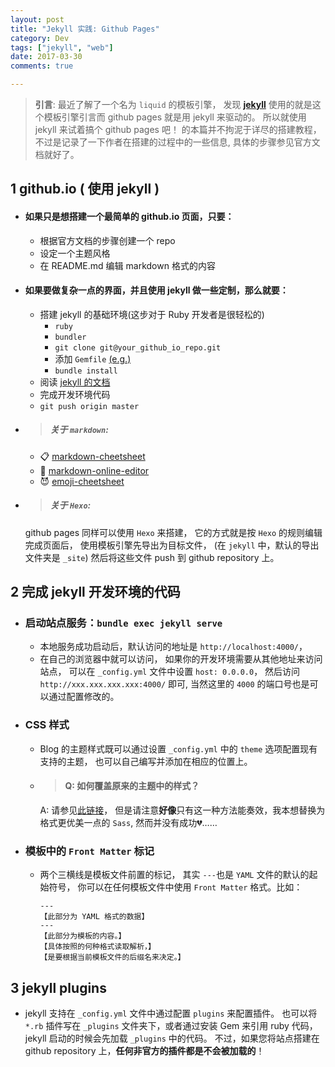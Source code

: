 ```yaml
---
layout: post
title: "Jekyll 实践: Github Pages"
category: Dev
tags: ["jekyll", "web"]
date: 2017-03-30
comments: true

---
```


>**引言**:
最近了解了一个名为 `liquid` 的模板引擎，
发现 [**jekyll**](https://jekyllrb.com/) 使用的就是这个模板引擎引言而 github pages 就是用 jekyll 来驱动的。
所以就使用 jekyll 来试着搞个 github pages 吧！
的本篇并不拘泥于详尽的搭建教程，
不过是记录了一下作者在搭建的过程中的一些信息,
具体的步骤参见官方文档就好了。


## **1  github.io ( 使用 jekyll )**

- #### 如果只是想搭建一个最简单的 github.io 页面，只要：
    - 根据官方文档的步骤创建一个 repo
    - 设定一个主题风格
    - 在 README.md 编辑 markdown 格式的内容

- #### 如果要做复杂一点的界面，并且使用 jekyll 做一些定制，那么就要：
   - 搭建 jekyll 的基础环境(这步对于 Ruby 开发者是很轻松的)
     - `ruby`
     - `bundler`
     - `git clone git@your_github_io_repo.git`
     - 添加 `Gemfile` [(e.g.)](https://github.com/mccg/mccg.github.io/blob/master/Gemfile)
     - `bundle install`
   - 阅读 [jekyll 的文档](https://jekyllrb.com/docs/home/)
   - 完成开发环境代码
   - `git push origin master`

- >##### 关于 `markdown`:
   - :clipboard: [markdown-cheetsheet](https://github.com/adam-p/markdown-here/wiki/Markdown-Cheatsheet)
   - :pencil: [markdown-online-editor](https://jbt.github.io/markdown-editor/)
   - :smiling_imp:  [emoji-cheetsheet](https://www.webpagefx.com/tools/emoji-cheat-sheet/)

- >##### 关于 `Hexo`:
  github pages 同样可以使用 `Hexo` 来搭建，
  它的方式就是按 `Hexo` 的规则编辑完成页面后，
  使用模板引擎先导出为目标文件，
  (在 `jekyll` 中，默认的导出文件夹是 `_site`)
  然后将这些文件 push 到 github repository 上。

## **2 完成 jekyll 开发环境的代码**

- ### 启动站点服务：`bundle exec jekyll serve`
  - 本地服务成功启动后，默认访问的地址是 `http://localhost:4000/`，
  - 在自己的浏览器中就可以访问，
    如果你的开发环境需要从其他地址来访问站点，
    可以在 `_config.yml` 文件中设置 `host: 0.0.0.0`，
    然后访问 `http://xxx.xxx.xxx.xxx:4000/` 即可,
    当然这里的 `4000` 的端口号也是可以通过配置修改的。

- ### CSS 样式
  - Blog 的主题样式既可以通过设置 `_config.yml` 中的 `theme` 选项配置现有支持的主题，
    也可以自己编写并添加在相应的位置上。

  - >#### Q: 如何覆盖原来的主题中的样式？
    A: 请参见[此链接](http://stackoverflow.com/questions/41254582/overriding-css-on-github-pages-using-slate-theme)，
    但是请注意**好像**只有这一种方法能奏效，我本想替换为格式更优美一点的 `Sass`, 然而并没有成功:broken_heart:……

- ### 模板中的 `Front Matter` 标记
  - 两个三横线是模板文件前置的标记，
    其实 `---`也是 `YAML` 文件的默认的起始符号，
    你可以在任何模板文件中使用 `Front Matter` 格式。比如：
    ```
    ---
    【此部分为 YAML 格式的数据】
    ---
    【此部分为模板的内容。】
    【具体按照的何种格式读取解析，】
    【是要根据当前模板文件的后缀名来决定。】
    ```

## **3 jekyll plugins**

- jekyll 支持在 `_config.yml` 文件中通过配置 `plugins` 来配置插件。
  也可以将 `*.rb` 插件写在 `_plugins` 文件夹下，或者通过安装 Gem 来引用 ruby 代码，
  jekyll 启动的时候会先加载 `_plugins` 中的代码。
  不过，如果您将站点搭建在 github repository 上，**任何非官方的插件都是不会被加载的**！
